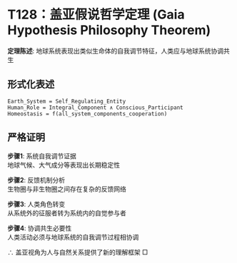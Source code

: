 # T128：盖亚假说哲学定理 (Gaia Hypothesis Philosophy Theorem)  

**定理陈述**: 地球系统表现出类似生命体的自我调节特征，人类应与地球系统协调共生  

## 形式化表述  
```
Earth_System = Self_Regulating_Entity  
Human_Role = Integral_Component ∧ Conscious_Participant  
Homeostasis = f(all_system_components_cooperation)  
```

## 严格证明  

**步骤1**: 系统自我调节证据  
地球气候、大气成分等表现出长期稳定性  

**步骤2**: 反馈机制分析  
生物圈与非生物圈之间存在复杂的反馈网络  

**步骤3**: 人类角色转变  
从系统外的征服者转为系统内的自觉参与者  

**步骤4**: 协调共生必要性  
人类活动必须与地球系统的自我调节过程相协调  

∴ 盖亚视角为人与自然关系提供了新的理解框架 □  